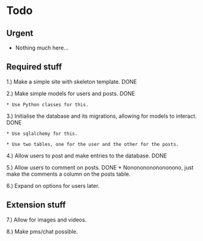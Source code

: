 # Todo

## Urgent
* Nothing much here...


## Required stuff
1.) Make a simple site with skeleton template. DONE

2.) Make simple models for users and posts. DONE

    * Use Python classes for this.

3.) Initialise the database and its migrations, allowing for models to interact. DONE

    * Use sqlalchemy for this.

    * Use two tables, one for the user and the other for the posts.

4.) Allow users to post and make entries to the database. DONE

5.) Allow users to comment on posts. DONE
    * Nonononononononono, just make the comments a column on the posts table.

6.) Expand on options for users later.

## Extension stuff
7.) Allow for images and videos.

8.) Make pms/chat possible.
